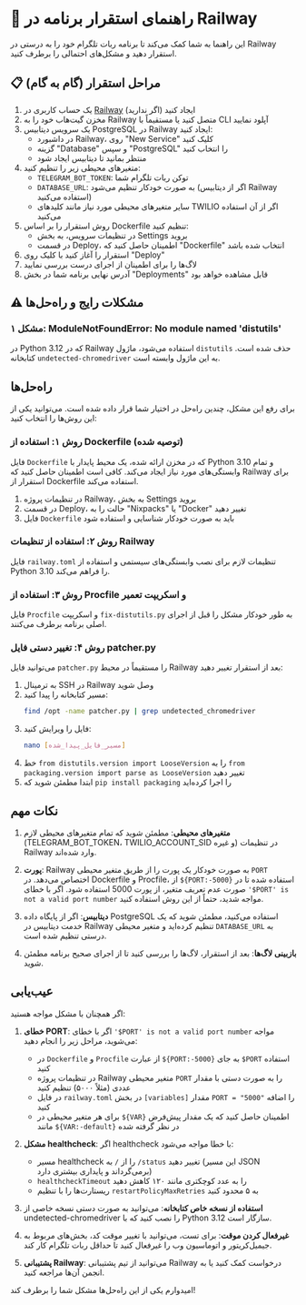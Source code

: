 # 🚂 راهنمای استقرار برنامه در Railway

این راهنما به شما کمک می‌کند تا برنامه ربات تلگرام خود را به درستی در Railway استقرار دهید و مشکل‌های احتمالی را برطرف کنید.

## 📋 مراحل استقرار (گام به گام)

1. یک حساب کاربری در [Railway](https://railway.app/) ایجاد کنید (اگر ندارید)
2. مخزن گیت‌هاب خود را به Railway متصل کنید یا مستقیماً با CLI آپلود نمایید
3. یک سرویس دیتابیس PostgreSQL در Railway ایجاد کنید:
   - در داشبورد Railway، روی "New Service" کلیک کنید
   - گزینه "Database" و سپس "PostgreSQL" را انتخاب کنید
   - منتظر بمانید تا دیتابیس ایجاد شود
4. متغیرهای محیطی زیر را تنظیم کنید:
   - `TELEGRAM_BOT_TOKEN`: توکن ربات تلگرام شما
   - `DATABASE_URL`: به صورت خودکار تنظیم می‌شود (اگر از دیتابیس Railway استفاده می‌کنید)
   - سایر متغیرهای محیطی مورد نیاز مانند کلیدهای TWILIO اگر از آن استفاده می‌کنید
5. روش استقرار را بر اساس Dockerfile تنظیم کنید:
   - در تنظیمات سرویس، به بخش Settings بروید
   - در قسمت Deploy، اطمینان حاصل کنید که "Dockerfile" انتخاب شده باشد
6. استقرار را آغاز کنید با کلیک روی "Deploy"
7. لاگ‌ها را برای اطمینان از اجرای درست بررسی نمایید
8. آدرس نهایی برنامه شما در بخش "Deployments" قابل مشاهده خواهد بود

## ⚠️ مشکلات رایج و راه‌حل‌ها

### مشکل ۱: ModuleNotFoundError: No module named 'distutils'

در Python 3.12 که در Railway استفاده می‌شود، ماژول `distutils` حذف شده است. کتابخانه `undetected-chromedriver` به این ماژول وابسته است.

## راه‌حل‌ها

برای رفع این مشکل، چندین راه‌حل در اختیار شما قرار داده شده است. می‌توانید یکی از این روش‌ها را انتخاب کنید:

### روش ۱: استفاده از Dockerfile (توصیه شده)

فایل `Dockerfile` که در مخزن ارائه شده، یک محیط پایدار با Python 3.10 و تمام وابستگی‌های مورد نیاز ایجاد می‌کند. کافی است اطمینان حاصل کنید که Railway برای استقرار از Dockerfile استفاده می‌کند.

1. در تنظیمات پروژه Railway، به بخش Settings بروید
2. در قسمت Deploy، حالت را به "Nixpacks" یا "Docker" تغییر دهید
3. فایل `Dockerfile` باید به صورت خودکار شناسایی و استفاده شود

### روش ۲: استفاده از تنظیمات Railway

فایل `railway.toml` تنظیمات لازم برای نصب وابستگی‌های سیستمی و استفاده از Python 3.10 را فراهم می‌کند.

### روش ۳: استفاده از Procfile و اسکریپت تعمیر

فایل `Procfile` و اسکریپت `fix-distutils.py` به طور خودکار مشکل را قبل از اجرای اصلی برنامه برطرف می‌کنند.

### روش ۴: تغییر دستی فایل patcher.py

می‌توانید فایل `patcher.py` را مستقیماً در محیط Railway بعد از استقرار تغییر دهید:

1. به ترمینال SSH در Railway وصل شوید
2. مسیر کتابخانه را پیدا کنید:
   ```bash
   find /opt -name patcher.py | grep undetected_chromedriver
   ```
3. فایل را ویرایش کنید:
   ```bash
   nano [مسیر_فایل_پیدا_شده]
   ```
4. خط `from distutils.version import LooseVersion` را به `from packaging.version import parse as LooseVersion` تغییر دهید
5. ابتدا مطمئن شوید که `pip install packaging` را اجرا کرده‌اید

## نکات مهم

1. **متغیرهای محیطی**: مطمئن شوید که تمام متغیرهای محیطی لازم (TELEGRAM_BOT_TOKEN، TWILIO_ACCOUNT_SID و غیره) در تنظیمات Railway وارد شده‌اند.

2. **پورت**: Railway به صورت خودکار یک پورت را از طریق متغیر محیطی `PORT` اختصاص می‌دهد. در Dockerfile و Procfile، از `${PORT:-5000}` استفاده شده تا در صورت عدم تعریف متغیر، از پورت 5000 استفاده شود. اگر با خطای `'$PORT' is not a valid port number` مواجه شدید، حتماً از این روش استفاده کنید.

3. **دیتابیس**: اگر از پایگاه داده PostgreSQL استفاده می‌کنید، مطمئن شوید که یک خدمت دیتابیس در Railway تنظیم کرده‌اید و متغیر محیطی `DATABASE_URL` به درستی تنظیم شده است.

4. **بازبینی لاگ‌ها**: بعد از استقرار، لاگ‌ها را بررسی کنید تا از اجرای صحیح برنامه مطمئن شوید.

## عیب‌یابی

اگر همچنان با مشکل مواجه هستید:

1. **خطای PORT**: اگر با خطای `'$PORT' is not a valid port number` مواجه می‌شوید، مراحل زیر را انجام دهید:
   - در `Dockerfile` و `Procfile` از عبارت `${PORT:-5000}` به جای `$PORT` استفاده کنید
   - در تنظیمات پروژه Railway متغیر محیطی `PORT` را به صورت دستی با مقدار عددی (مثلاً ۵۰۰۰) تنظیم کنید
   - در فایل `railway.toml` در بخش `[variables]` مقدار `PORT = "5000"` را اضافه کنید
   - برای هر متغیر محیطی در `${VAR}` اطمینان حاصل کنید که یک مقدار پیش‌فرض مانند `${VAR:-default}` در نظر گرفته شده

2. **مشکل healthcheck**: اگر healthcheck با خطا مواجه می‌شود:
   - مسیر healthcheck را از `/` به `/status` تغییر دهید (این مسیر JSON برمی‌گرداند و پایداری بیشتری دارد)
   - `healthcheckTimeout` را به عدد کوچکتری مانند ۱۲۰ کاهش دهید
   - ریستارت‌ها را با تنظیم `restartPolicyMaxRetries` به ۵ محدود کنید

3. **استفاده از نسخه خاص کتابخانه**: می‌توانید به صورت دستی نسخه خاصی از undetected-chromedriver را نصب کنید که با Python 3.12 سازگار است.

4. **غیرفعال کردن موقت**: برای تست، می‌توانید با تغییر موقت کد، بخش‌های مربوط به جیمیل‌کریتور و اتوماسیون وب را غیرفعال کنید تا حداقل ربات تلگرام کار کند.

5. **پشتیبانی Railway**: می‌توانید از تیم پشتیبانی Railway درخواست کمک کنید یا به انجمن آن‌ها مراجعه کنید.

امیدوارم یکی از این راه‌حل‌ها مشکل شما را برطرف کند!